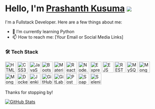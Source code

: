 # Hello, I'm [Prashanth Kusuma](https://prashanthkusuma.github.io/) ![](https://user-images.githubusercontent.com/18350557/176309783-0785949b-9127-417c-8b55-ab5a4333674e.gif)


I'm a Fullstack Developer. Here are a few things about me:

- 🌱 I’m currently learning Python
- 📫 How to reach me: [Your Email or Social Media Links]

### 🛠️ Tech Stack

<p align="left">
  <img src="https://raw.githubusercontent.com/danielcranney/readme-generator/main/public/icons/skills/html5-colored.svg" width="36" height="36" alt="HTML5" />
  <img src="https://raw.githubusercontent.com/danielcranney/readme-generator/main/public/icons/skills/css3-colored.svg" width="36" height="36" alt="CSS3" />
  <img src="https://raw.githubusercontent.com/danielcranney/readme-generator/main/public/icons/skills/javascript-colored.svg" width="36" height="36" alt="JavaScript" />
  <img src="https://raw.githubusercontent.com/danielcranney/readme-generator/main/public/icons/skills/bootstrap-colored.svg" width="36" height="36" alt="Bootstrap" />
  <img src="https://raw.githubusercontent.com/danielcranney/readme-generator/main/public/icons/skills/material-ui-colored.svg" width="36" height="36" alt="Material UI" />
  <img src="https://raw.githubusercontent.com/danielcranney/readme-generator/main/public/icons/skills/react-colored.svg" width="36" height="36" alt="ReactJS" />
  <img src="https://raw.githubusercontent.com/danielcranney/readme-generator/main/public/icons/skills/nodejs-colored.svg" width="36" height="36" alt="Node.js" />
  <img src="https://raw.githubusercontent.com/danielcranney/readme-generator/main/public/icons/skills/expressjs-colored.svg" width="36" height="36" alt="Express.js" />
  <img src="https://raw.githubusercontent.com/danielcranney/readme-generator/main/public/icons/skills/ejs-colored.svg" width="36" height="36" alt="EJS" />
  <img src="https://raw.githubusercontent.com/danielcranney/readme-generator/main/public/icons/skills/rest-api-colored.svg" width="36" height="36" alt="REST API" />
  <img src="https://raw.githubusercontent.com/danielcranney/readme-generator/main/public/icons/skills/mysql-colored.svg" width="36" height="36" alt="MySQL" />
  <img src="https://raw.githubusercontent.com/danielcranney/readme-generator/main/public/icons/skills/mongodb-colored.svg" width="36" height="36" alt="MongoDB" />
  <img src="https://raw.githubusercontent.com/danielcranney/readme-generator/main/public/icons/skills/mongoose-colored.svg" width="36" height="36" alt="Mongoose" />
  <img src="https://raw.githubusercontent.com/danielcranney/readme-generator/main/public/icons/skills/docker-colored.svg" width="36" height="36" alt="Docker" />
  <img src="https://raw.githubusercontent.com/danielcranney/readme-generator/main/public/icons/skills/jenkins-colored.svg" width="36" height="36" alt="Jenkins" />
  <img src="https://raw.githubusercontent.com/danielcranney/readme-generator/main/public/icons/skills/github-colored.svg" width="36" height="36" alt="GitHub" />
  <img src="https://raw.githubusercontent.com/danielcranney/readme-generator/main/public/icons/skills/gitlab-colored.svg" width="36" height="36" alt="GitLab" />
  <img src="https://raw.githubusercontent.com/danielcranney/readme-generator/main/public/icons/skills/postman-colored.svg" width="36" height="36" alt="Postman" />
  <img src="https://raw.githubusercontent.com/danielcranney/readme-generator/main/public/icons/skills/soapui-colored.svg" width="36" height="36" alt="SoapUI" />
  <img src="https://raw.githubusercontent.com/danielcranney/readme-generator/main/public/icons/skills/selenium-colored.svg" width="36" height="36" alt="Selenium" />
</p>

Thanks for stopping by!

[![GitHub Stats](https://github-readme-stats.vercel.app/api?username=PrashanthKusuma&show_icons=true)](https://github.com/PrashanthKusuma)
